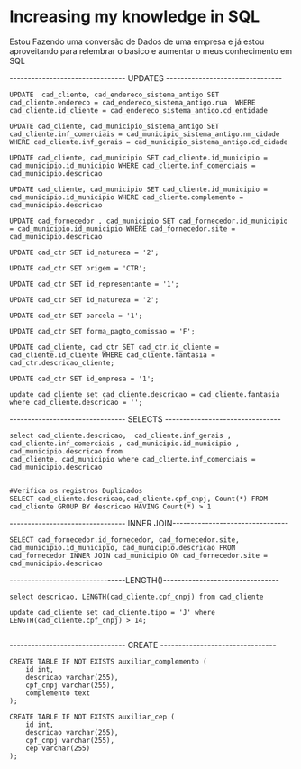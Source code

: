 # Increasing my knowledge in SQL

Estou Fazendo uma conversão de Dados de uma empresa e já estou aproveitando para relembrar o basico e aumentar o meus conhecimento em SQL


-------------------------------- UPDATES --------------------------------

```
UPDATE  cad_cliente, cad_endereco_sistema_antigo SET cad_cliente.endereco = cad_endereco_sistema_antigo.rua  WHERE cad_cliente.id_cliente = cad_endereco_sistema_antigo.cd_entidade

UPDATE cad_cliente, cad_municipio_sistema_antigo SET cad_cliente.inf_comerciais = cad_municipio_sistema_antigo.nm_cidade WHERE cad_cliente.inf_gerais = cad_municipio_sistema_antigo.cd_cidade

UPDATE cad_cliente, cad_municipio SET cad_cliente.id_municipio = cad_municipio.id_municipio WHERE cad_cliente.inf_comerciais = cad_municipio.descricao

UPDATE cad_cliente, cad_municipio SET cad_cliente.id_municipio = cad_municipio.id_municipio WHERE cad_cliente.complemento = cad_municipio.descricao

UPDATE cad_fornecedor , cad_municipio SET cad_fornecedor.id_municipio = cad_municipio.id_municipio WHERE cad_fornecedor.site = cad_municipio.descricao

UPDATE cad_ctr SET id_natureza = '2';

UPDATE cad_ctr SET origem = 'CTR';

UPDATE cad_ctr SET id_representante = '1';

UPDATE cad_ctr SET id_natureza = '2';

UPDATE cad_ctr SET parcela = '1';

UPDATE cad_ctr SET forma_pagto_comissao = 'F';

UPDATE cad_cliente, cad_ctr SET cad_ctr.id_cliente = cad_cliente.id_cliente WHERE cad_cliente.fantasia = cad_ctr.descricao_cliente;

UPDATE cad_ctr SET id_empresa = '1';

update cad_cliente set cad_cliente.descricao = cad_cliente.fantasia where cad_cliente.descricao = '';

```
-------------------------------- SELECTS --------------------------------
````
select cad_cliente.descricao,  cad_cliente.inf_gerais , cad_cliente.inf_comerciais , cad_municipio.id_municipio , cad_municipio.descricao from
cad_cliente, cad_municipio where cad_cliente.inf_comerciais = cad_municipio.descricao


#Verifica os registros Duplicados
SELECT cad_cliente.descricao,cad_cliente.cpf_cnpj, Count(*) FROM cad_cliente GROUP BY descricao HAVING Count(*) > 1

````
-------------------------------- INNER JOIN--------------------------------
````
SELECT cad_fornecedor.id_fornecedor, cad_fornecedor.site, cad_municipio.id_municipio, cad_municipio.descricao FROM cad_fornecedor INNER JOIN cad_municipio ON cad_fornecedor.site = cad_municipio.descricao
````
--------------------------------LENGTH()--------------------------------
````
select descricao, LENGTH(cad_cliente.cpf_cnpj) from cad_cliente

update cad_cliente set cad_cliente.tipo = 'J' where LENGTH(cad_cliente.cpf_cnpj) > 14;


````
-------------------------------- CREATE --------------------------------

````
CREATE TABLE IF NOT EXISTS auxiliar_complemento (
    id int,
    descricao varchar(255),
    cpf_cnpj varchar(255),
    complemento text
);

CREATE TABLE IF NOT EXISTS auxiliar_cep (
    id int,
    descricao varchar(255),
    cpf_cnpj varchar(255),
    cep varchar(255)
);

````
